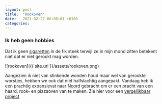 ```yaml
---
layout: post
title:  "Rookoven"
date:   2021-02-27 00:00:01 +0100
categories:
---
```

### Ik heb geen hobbies

Dat ik geen [sigaretten](#dat-doen-we-dus-niet-meer) in de fik steek terwijl ze in mijn mond zitten betekent niet dat er niet gerookt mag worden. 

![rookoven]({{ site.url }}/assets/rookoven.png)

Aangezien ik niet van stinkende wonden houd maar wel van gerookte worstjes, hebben we ook dat niet halfslachtig aangepakt. Vandaag heb ik een prachtig expansievat naar [Noord](https://www.fictionfactory.nl/en/who/workshop/) gebracht om er een pracht van een haard, rook- en pizzaoven van te maken. Zie hier voor een [vergelijkbaar project](http://www.depalingrokers.nl/constructierookton.htm)
